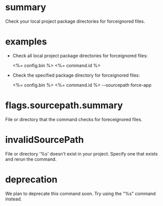 # summary

Check your local project package directories for forceignored files.

# examples

- Check all local project package directories for forceignored files:

  <%= config.bin %> <%= command.id %>

- Check the specified package directory for forceignored files:

  <%= config.bin %> <%= command.id %> --sourcepath force-app

# flags.sourcepath.summary

File or directory that the command checks for foreceignored files.

# invalidSourcePath

File or directory '%s' doesn't exist in your project. Specify one that exists and rerun the command.

# deprecation

We plan to deprecate this command soon. Try using the "%s" command instead.
